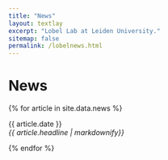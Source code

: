 ```yaml
---
title: "News"
layout: textlay
excerpt: "Lobel Lab at Leiden University."
sitemap: false
permalink: /lobelnews.html
---
```


# News

{% for article in site.data.news %}
<p>{{ article.date }} <br>
<em>{{ article.headline | markdownify}}</em></p>
{% endfor %}
